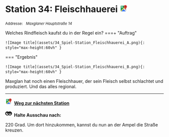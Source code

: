 # Station 34: Fleischhauerei  <a href="https://www.google.com/maps/dir/?api=1&travelmode=walking&destination=13.0238548,47.7964996"><img src="https://github.com/kipppunkte/kipppunkte/raw/gh-pages/assets/google-maps.svg" width="24" height="24"></a>

<small>Addresse:<em style="margin-left: 10px">Maxglaner Hauptstraße 14</em></small>



Welches Rindfleisch kaufst du in der Regel ein?
===+ "Auftrag"

    ![Image title](assets/34_Spiel-Station_Fleischhauerei_A.png){: style="max-height:60vh" }


=== "Ergebnis"

    ![Image title](assets/34_Spiel-Station_Fleischhauerei_B.png){: style="max-height:60vh" }


Maxglan hat noch einen Fleischhauer, der sein Fleisch selbst schlachtet und produziert. Und das alles regional.



____

<a href="https://www.google.com/maps/dir/?api=1&travelmode=walking&destination=13.022302,47.7971019"><img src="https://github.com/kipppunkte/kipppunkte/raw/gh-pages/assets/google-maps.svg" style="height: 1.5em;margin-right: 0.5em"></a>**[Weg zur nächsten Station](https://www.google.com/maps/dir/?api=1&travelmode=walking&destination=13.022302,47.7971019)**



<img src="https://github.com/kipppunkte/kipppunkte/raw/gh-pages/assets/eyes.svg" style="height: 1.5em;background: white;margin-right: 0.5em">**Halte Ausschau nach:**

220 Grad. Um dort hinzukommen, kannst du nun an der Ampel die Straße kreuzen.